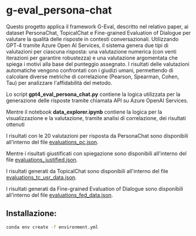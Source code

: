 # g-eval_persona-chat
Questo progetto applica il framework G-Eval, descritto nel relativo paper, ai dataset PersonaChat, TopicalChat e Fine-grained Evaluation of Dialogue per valutare la qualità delle risposte in contesti conversazionali. Utilizzando GPT‑4 tramite Azure Open AI Services, il sistema genera due tipi di valutazioni per ciascuna risposta: una valutazione numerica (con venti iterazioni per garantire robustezza) e una valutazione argomentata che spiega i motivi alla base del punteggio assegnato. I risultati delle valutazioni automatiche vengono confrontati con i giudizi umani, permettendo di calcolare diverse metriche di correlazione (Pearson, Spearman, Cohen, Tau) per analizzare l'affidabilità del metodo.

Lo script **gpt4_eval_persona_chat.py** contiene la logica utilizzata per la generazione delle risposte tramite chiamata API su Azure OpenAI Services.

Mentre il notebook **data_explorer.ipynb** contiene la logica per la visualizzazione e la valutazione, tramite analisi di correlazione, dei risultati ottenuti

I risultati con le 20 valutazioni per risposta da PersonaChat sono disponibili all'interno del file [evaluations_pc.json](./evaluations_pc.json).

Mentre i risultati giustificati con spiegazione sono disponibili all'interno del file [evaluations_justified.json](./evaluations_justified.json).

I risultati generati da TopicalChat sono disponibili all'interno del file [evaluations_tc_usr_data.json](./evaluations_tc_usr_data.json).

I risultati generati da Fine-grained Evaluation of Dialogue sono disponibili all'interno del file [evaluations_fed_data.json](./evaluations_fed_data.json).

## Installazione:
``` bash
conda env create -f environment.yml
